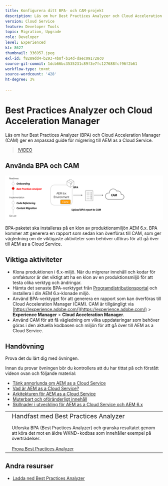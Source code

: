 ```yaml
---
title: Konfigurera ditt BPA- och CAM-projekt
description: Läs om hur Best Practices Analyzer och Cloud Acceleration Manager ger en anpassad guide för migrering till AEM as a Cloud Service.
version: Cloud Service
feature: Developer Tools
topic: Migration, Upgrade
role: Developer
level: Experienced
kt: 8627
thumbnail: 336957.jpeg
exl-id: f8289dd4-b293-4b8f-b14d-daec091728c0
source-git-commit: 1dcb66bc3535231c89f3e7fc127688fcf96f2b61
workflow-type: tm+mt
source-wordcount: '428'
ht-degree: 3%

---
```


# Best Practices Analyzer och Cloud Acceleration Manager

Läs om hur Best Practices Analyzer (BPA) och Cloud Acceleration Manager (CAM) ger en anpassad guide för migrering till AEM as a Cloud Service. 

>[!VIDEO](https://video.tv.adobe.com/v/336957/?quality=12&learn=on)

## Använda BPA och CAM

![Högnivådiagram för BPA och CAM](assets/bpa-cam-diagram.png)

BPA-paketet ska installeras på en klon av produktionsmiljön AEM 6.x. BPA kommer att generera en rapport som sedan kan överföras till CAM, som ger vägledning om de viktigaste aktiviteter som behöver utföras för att gå över till AEM as a Cloud Service.

## Viktiga aktiviteter

+ Klona produktionen i 6.x-miljö. När du migrerar innehåll och kodar för omfakturor är det viktigt att ha en klon av en produktionsmiljö för att testa olika verktyg och ändringar.
+ Hämta det senaste BPA-verktyget från [Programdistributionsportal](https://experience.adobe.com/#/downloads/content/software-distribution/en/aemcloud.html) och installera i din AEM 6.x-klonade miljö.
+ Använd BPA-verktyget för att generera en rapport som kan överföras till Cloud Acceleration Manager (CAM). CAM är tillgängligt via [https://experience.adobe.com/](https://experience.adobe.com/) > **Experience Manager** > **Cloud Acceleration Manager**.
+ Använd CAM för att få vägledning om vilka uppdateringar som behöver göras i den aktuella kodbasen och miljön för att gå över till AEM as a Cloud Service.

## Handövning

Prova det du lärt dig med övningen.

Innan du provar övningen bör du kontrollera att du har tittat på och förstått videon ovan och följande material:

+ [Tänk annorlunda om AEM as a Cloud Service](./introduction.md)
+ [Vad är AEM as a Cloud Service?](https://experienceleague.adobe.com/docs/experience-manager-learn/cloud-service/introduction/what-is-aem-as-a-cloud-service.html?lang=en)
+ [Arkitekturen för AEM as a Cloud Service](https://experienceleague.adobe.com/docs/experience-manager-learn/cloud-service/introduction/architecture.html?lang=en)
+ [Muterbart och oföränderligt innehåll](https://experienceleague.adobe.com/docs/experience-manager-learn/cloud-service/developing/basics/mutable-immutable.html?lang=en)
+ [Skillnader i utveckling för AEM as a Cloud Service och AEM 6.x](https://experienceleague.adobe.com/docs/experience-manager-cloud-service/implementing/developing/development-guidelines.html#developing)

<table style="border-width:0">
    <tr>
        <td style="width:150px">
            <a  rel="noreferrer"
                target="_blank"
                href="https://github.com/adobe/aem-cloud-engineering-video-series-exercises/tree/session1-differently#bootcamp---session-1-introduction-and-thinking-differently"><img alt="Handövande GitHub-databas" src="./assets/github.png"/>
            </a>        
        </td>
        <td style="width:100%;margin-bottom:1rem;">
            <div style="font-size:1.25rem;font-weight:400;">Handfast med Best Practices Analyzer</div>
            <p style="margin:1rem 0">
                Utforska BPA (Best Practices Analyzer) och granska resultatet genom att köra det mot en äldre WKND-kodbas som innehåller exempel på överträdelser.
            </p>
            <a  rel="noreferrer"
                target="_blank"
                href="https://github.com/adobe/aem-cloud-engineering-video-series-exercises/tree/session1-differently#bootcamp---session-1-introduction-and-thinking-differently" class="spectrum-Button spectrum-Button--primary spectrum-Button--sizeM">
                <span class="spectrum-Button-label has-no-wrap has-text-weight-bold">Prova Best Practices Analyzer</span>
            </a>
        </td>
    </tr>
</table>


## Andra resurser

+ [Ladda ned Best Practices Analyzer](https://experience.adobe.com/#/downloads/content/software-distribution/en/aemcloud.html?fulltext=Best*+Practices*+Analyzer*&amp;orderby=%40jcr%3Acontent%2Fjcr%3AlastModified&amp;orderby.sort=desc&amp;layout=list&amp;p.offset=0&amp;p.limit=1)